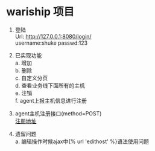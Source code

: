 # wariship 项目

1. 登陆  
   Url: http://127.0.0.1:8080/login/  
   username:shuke   passwd:123  

2. 已实现功能  
    a. 增加  
    b. 删除  
    c. 自定义分页  
    d. 查看业务线下面所有的主机  
    e. 注销  
    f. agent上报主机信息进行注册
    
3. agent主机注册接口(method=POST)  
 [注册地址](http://127.0.0.1:9000/host/asset/)


4. 遗留问题  
   a. 编辑操作时候ajax中{% url 'edithost' %}语法使用问题  
